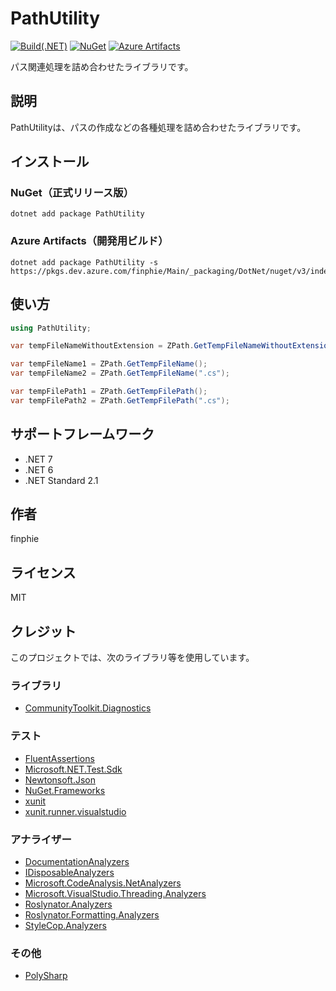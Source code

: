 # PathUtility

[![Build(.NET)](https://github.com/finphie/PathUtility/actions/workflows/build-dotnet.yml/badge.svg)](https://github.com/finphie/PathUtility/actions/workflows/build-dotnet.yml)
[![NuGet](https://img.shields.io/nuget/v/PathUtility?color=0078d4&label=NuGet)](https://www.nuget.org/packages/PathUtility/)
[![Azure Artifacts](https://feeds.dev.azure.com/finphie/7af9aa4d-c550-43af-87a5-01539b2d9934/_apis/public/Packaging/Feeds/DotNet/Packages/80f310a7-18a5-4a16-9ba4-8acb8568b580/Badge)](https://dev.azure.com/finphie/Main/_artifacts/feed/DotNet/NuGet/PathUtility?preferRelease=true)

パス関連処理を詰め合わせたライブラリです。

## 説明

PathUtilityは、パスの作成などの各種処理を詰め合わせたライブラリです。

## インストール

### NuGet（正式リリース版）

```shell
dotnet add package PathUtility
```

### Azure Artifacts（開発用ビルド）

```shell
dotnet add package PathUtility -s https://pkgs.dev.azure.com/finphie/Main/_packaging/DotNet/nuget/v3/index.json
```

## 使い方

```csharp
using PathUtility;

var tempFileNameWithoutExtension = ZPath.GetTempFileNameWithoutExtension();

var tempFileName1 = ZPath.GetTempFileName();
var tempFileName2 = ZPath.GetTempFileName(".cs");

var tempFilePath1 = ZPath.GetTempFilePath();
var tempFilePath2 = ZPath.GetTempFilePath(".cs");
```

## サポートフレームワーク

- .NET 7
- .NET 6
- .NET Standard 2.1

## 作者

finphie

## ライセンス

MIT

## クレジット

このプロジェクトでは、次のライブラリ等を使用しています。

### ライブラリ

- [CommunityToolkit.Diagnostics](https://github.com/CommunityToolkit/dotnet)

### テスト

- [FluentAssertions](https://github.com/fluentassertions/fluentassertions)
- [Microsoft.NET.Test.Sdk](https://github.com/microsoft/vstest)
- [Newtonsoft.Json](https://github.com/JamesNK/Newtonsoft.Json)
- [NuGet.Frameworks](https://github.com/NuGet/NuGet.Client)
- [xunit](https://github.com/xunit/xunit)
- [xunit.runner.visualstudio](https://github.com/xunit/visualstudio.xunit)

### アナライザー

- [DocumentationAnalyzers](https://github.com/DotNetAnalyzers/DocumentationAnalyzers)
- [IDisposableAnalyzers](https://github.com/DotNetAnalyzers/IDisposableAnalyzers)
- [Microsoft.CodeAnalysis.NetAnalyzers](https://github.com/dotnet/roslyn-analyzers)
- [Microsoft.VisualStudio.Threading.Analyzers](https://github.com/Microsoft/vs-threading)
- [Roslynator.Analyzers](https://github.com/dotnet/roslynator)
- [Roslynator.Formatting.Analyzers](https://github.com/dotnet/roslynator)
- [StyleCop.Analyzers](https://github.com/DotNetAnalyzers/StyleCopAnalyzers)

### その他

- [PolySharp](https://github.com/Sergio0694/PolySharp)
